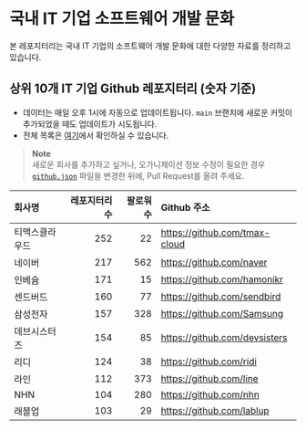 # 국내 IT 기업 소프트웨어 개발 문화
본 레포지터리는 국내 IT 기업의 소프트웨어 개발 문화에 대한 다양한 자료를 정리하고 있습니다.

## 상위 10개 IT 기업 Github 레포지터리 (숫자 기준)

- 데이터는 매일 오후 1시에 자동으로 업데이트됩니다. `main` 브랜치에 새로운 커밋이 추가되었을 때도 업데이트가 시도됩니다.
- 전체 목록은 [여기](./github.md)에서 확인하실 수 있습니다.

> **Note**<br />
> 새로운 회사를 추가하고 싶거나, 오가니제이션 정보 수정이 필요한 경우 [`github.json`](./github.json) 파일을 변경한 뒤에, Pull Request를 올려 주세요.

<!-- MARKDOWN_TABLE(GITHUB): START -->

| **회사명** | **레포지터리 수** | **팔로워 수** | **Github 주소** |
|:---|---:|---:|:---|
| 티맥스클라우드 | 252 | 22 | https://github.com/tmax-cloud |
| 네이버 | 217 | 562 | https://github.com/naver |
| 인베슘 | 171 | 15 | https://github.com/hamonikr |
| 센드버드 | 160 | 77 | https://github.com/sendbird |
| 삼성전자 | 157 | 328 | https://github.com/Samsung |
| 데브시스터즈 | 154 | 85 | https://github.com/devsisters |
| 리디 | 124 | 38 | https://github.com/ridi |
| 라인 | 112 | 373 | https://github.com/line |
| NHN | 104 | 280 | https://github.com/nhn |
| 래블업 | 103 | 29 | https://github.com/lablup |

<!-- MARKDOWN_TABLE(GITHUB): END -->
